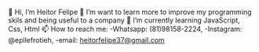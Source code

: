 👋 Hi, I’m Heitor Felipe
👀 I’m want to learn more to improve my programming skils and being useful to a company
🌱 I’m currently learning JavaScript, Css, Html
📫 How to reach me: -Whatsapp: (81)98158-2224, -Instagram: @epilefrotieh, -email: heitorfelipe37@gmail.com

<!---
H3ITHOR/H3ITHOR is a ✨ special ✨ repository because its `README.md` (this file) appears on your GitHub profile.
You can click the Preview link to take a look at your changes.
--->
